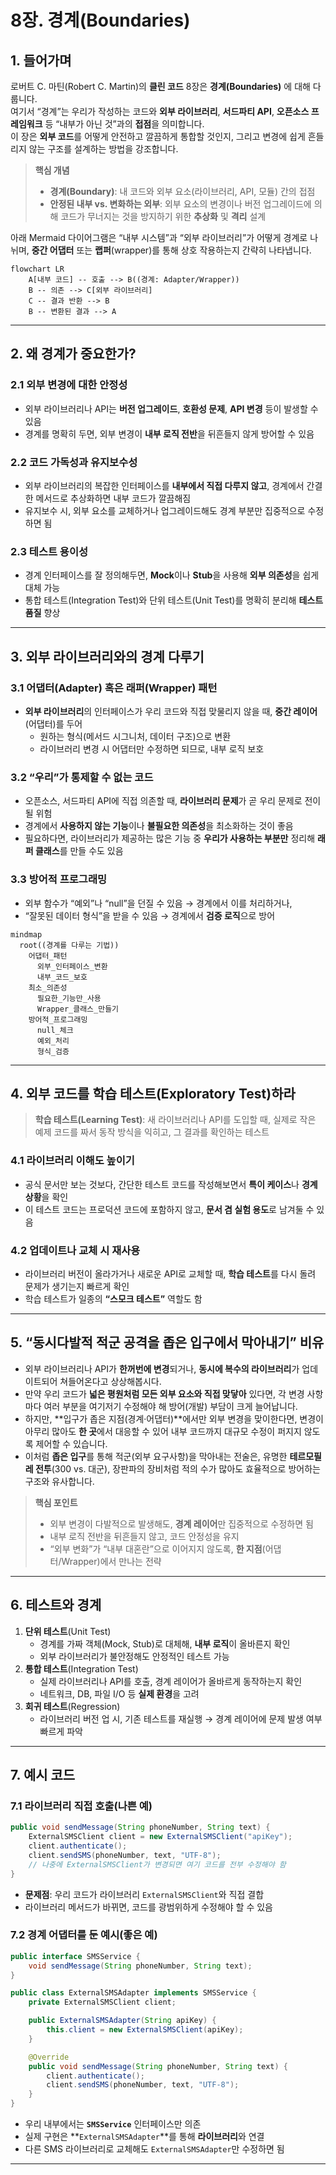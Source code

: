 # 8장. 경계(Boundaries)

## 1. 들어가며

로버트 C. 마틴(Robert C. Martin)의 **클린 코드** 8장은 **경계(Boundaries)** 에 대해 다룹니다.  
여기서 “경계”는 우리가 작성하는 코드와 **외부 라이브러리**, **서드파티 API**, **오픈소스 프레임워크** 등 “내부가 아닌 것”과의 **접점**을 의미합니다.  
이 장은 **외부 코드**를 어떻게 안전하고 깔끔하게 통합할 것인지, 그리고 변경에 쉽게 흔들리지 않는 구조를 설계하는 방법을 강조합니다.

> **핵심 개념**
>
> - **경계(Boundary)**: 내 코드와 외부 요소(라이브러리, API, 모듈) 간의 접점
> - **안정된 내부 vs. 변화하는 외부**: 외부 요소의 변경이나 버전 업그레이드에 의해 코드가 무너지는 것을 방지하기 위한 **추상화** 및 **격리** 설계

아래 Mermaid 다이어그램은 “내부 시스템”과 “외부 라이브러리”가 어떻게 경계로 나뉘며, **중간 어댑터** 또는 **랩퍼**(wrapper)를 통해 상호 작용하는지 간략히 나타냅니다.

```mermaid
flowchart LR
    A[내부 코드] -- 호출 --> B((경계: Adapter/Wrapper))
    B -- 의존 --> C[외부 라이브러리]
    C -- 결과 반환 --> B
    B -- 변환된 결과 --> A
```

---

## 2. 왜 경계가 중요한가?

### 2.1 외부 변경에 대한 안정성

- 외부 라이브러리나 API는 **버전 업그레이드**, **호환성 문제**, **API 변경** 등이 발생할 수 있음
- 경계를 명확히 두면, 외부 변경이 **내부 로직 전반**을 뒤흔들지 않게 방어할 수 있음

### 2.2 코드 가독성과 유지보수성

- 외부 라이브러리의 복잡한 인터페이스를 **내부에서 직접 다루지 않고**, 경계에서 간결한 메서드로 추상화하면 내부 코드가 깔끔해짐
- 유지보수 시, 외부 요소를 교체하거나 업그레이드해도 경계 부분만 집중적으로 수정하면 됨

### 2.3 테스트 용이성

- 경계 인터페이스를 잘 정의해두면, **Mock**이나 **Stub**을 사용해 **외부 의존성**을 쉽게 대체 가능
- 통합 테스트(Integration Test)와 단위 테스트(Unit Test)를 명확히 분리해 **테스트 품질** 향상

---

## 3. 외부 라이브러리와의 경계 다루기

### 3.1 어댑터(Adapter) 혹은 래퍼(Wrapper) 패턴

- **외부 라이브러리**의 인터페이스가 우리 코드와 직접 맞물리지 않을 때, **중간 레이어**(어댑터)를 두어
  - 원하는 형식(메서드 시그니처, 데이터 구조)으로 변환
  - 라이브러리 변경 시 어댑터만 수정하면 되므로, 내부 로직 보호

### 3.2 “우리”가 통제할 수 없는 코드

- 오픈소스, 서드파티 API에 직접 의존할 때, **라이브러리 문제**가 곧 우리 문제로 전이될 위험
- 경계에서 **사용하지 않는 기능**이나 **불필요한 의존성**을 최소화하는 것이 좋음
- 필요하다면, 라이브러리가 제공하는 많은 기능 중 **우리가 사용하는 부분만** 정리해 **래퍼 클래스**를 만들 수도 있음

### 3.3 방어적 프로그래밍

- 외부 함수가 “예외”나 “null”을 던질 수 있음 → 경계에서 이를 처리하거나,
- “잘못된 데이터 형식”을 받을 수 있음 → 경계에서 **검증 로직**으로 방어

```mermaid
mindmap
  root((경계를 다루는 기법))
    어댑터_패턴
      외부_인터페이스_변환
      내부_코드_보호
    최소_의존성
      필요한_기능만_사용
      Wrapper_클래스_만들기
    방어적_프로그래밍
      null_체크
      예외_처리
      형식_검증
```

---

## 4. 외부 코드를 학습 테스트(Exploratory Test)하라

> **학습 테스트(Learning Test)**: 새 라이브러리나 API를 도입할 때, 실제로 작은 예제 코드를 짜서 동작 방식을 익히고, 그 결과를 확인하는 테스트

### 4.1 라이브러리 이해도 높이기

- 공식 문서만 보는 것보다, 간단한 테스트 코드를 작성해보면서 **특이 케이스**나 **경계 상황**을 확인
- 이 테스트 코드는 프로덕션 코드에 포함하지 않고, **문서 겸 실험 용도**로 남겨둘 수 있음

### 4.2 업데이트나 교체 시 재사용

- 라이브러리 버전이 올라가거나 새로운 API로 교체할 때, **학습 테스트**를 다시 돌려 문제가 생기는지 빠르게 확인
- 학습 테스트가 일종의 **“스모크 테스트”** 역할도 함

---

## 5. “동시다발적 적군 공격을 좁은 입구에서 막아내기” 비유

- 외부 라이브러리나 API가 **한꺼번에 변경**되거나, **동시에 복수의 라이브러리**가 업데이트되어 쳐들어온다고 상상해봅시다.
- 만약 우리 코드가 **넓은 평원처럼 모든 외부 요소와 직접 맞닿아** 있다면, 각 변경 사항마다 여러 부분을 여기저기 수정해야 해 방어(개발) 부담이 크게 늘어납니다.
- 하지만, **입구가 좁은 지점(경계·어댑터)**에서만 외부 변경을 맞이한다면, 변경이 아무리 많아도 **한 곳**에서 대응할 수 있어 내부 코드까지 대규모 수정이 퍼지지 않도록 제어할 수 있습니다.
- 이처럼 **좁은 입구**를 통해 적군(외부 요구사항)을 막아내는 전술은, 유명한 **테르모필레 전투**(300 vs. 대군), 장판파의 장비처럼 적의 수가 많아도 효율적으로 방어하는 구조와 유사합니다.

> **핵심 포인트**
>
> - 외부 변경이 다발적으로 발생해도, **경계 레이어**만 집중적으로 수정하면 됨
> - 내부 로직 전반을 뒤흔들지 않고, 코드 안정성을 유지
> - “외부 변화”가 “내부 대혼란”으로 이어지지 않도록, **한 지점**(어댑터/Wrapper)에서 만나는 전략

---

## 6. 테스트와 경계

1. **단위 테스트**(Unit Test)
   - 경계를 가짜 객체(Mock, Stub)로 대체해, **내부 로직**이 올바른지 확인
   - 외부 라이브러리가 불안정해도 안정적인 테스트 가능
2. **통합 테스트**(Integration Test)
   - 실제 라이브러리나 API를 호출, 경계 레이어가 올바르게 동작하는지 확인
   - 네트워크, DB, 파일 I/O 등 **실제 환경**을 고려
3. **회귀 테스트**(Regression)
   - 라이브러리 버전 업 시, 기존 테스트를 재실행 → 경계 레이어에 문제 발생 여부 빠르게 파악

---

## 7. 예시 코드

### 7.1 라이브러리 직접 호출(나쁜 예)

```java
public void sendMessage(String phoneNumber, String text) {
    ExternalSMSClient client = new ExternalSMSClient("apiKey");
    client.authenticate();
    client.sendSMS(phoneNumber, text, "UTF-8");
    // 나중에 ExternalSMSClient가 변경되면 여기 코드를 전부 수정해야 함
}
```

- **문제점**: 우리 코드가 라이브러리 `ExternalSMSClient`와 직접 결합
- 라이브러리 메서드가 바뀌면, 코드를 광범위하게 수정해야 할 수 있음

### 7.2 경계 어댑터를 둔 예시(좋은 예)

```java
public interface SMSService {
    void sendMessage(String phoneNumber, String text);
}

public class ExternalSMSAdapter implements SMSService {
    private ExternalSMSClient client;

    public ExternalSMSAdapter(String apiKey) {
        this.client = new ExternalSMSClient(apiKey);
    }

    @Override
    public void sendMessage(String phoneNumber, String text) {
        client.authenticate();
        client.sendSMS(phoneNumber, text, "UTF-8");
    }
}
```

- 우리 내부에서는 **`SMSService`** 인터페이스만 의존
- 실제 구현은 **`ExternalSMSAdapter`**를 통해 **라이브러리**와 연결
- 다른 SMS 라이브러리로 교체해도 `ExternalSMSAdapter`만 수정하면 됨

---
